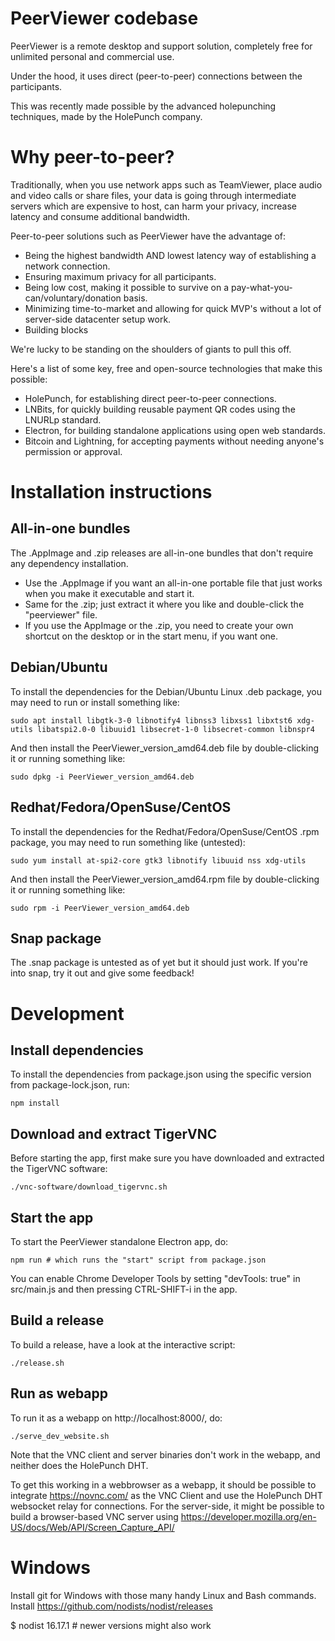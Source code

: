 # PeerViewer codebase

PeerViewer is a remote desktop and support solution, completely free for unlimited personal and commercial use.

Under the hood, it uses direct (peer-to-peer) connections between the participants.

This was recently made possible by the advanced holepunching techniques, made by the HolePunch company.

# Why peer-to-peer?

Traditionally, when you use network apps such as TeamViewer, place audio and video calls or share files, your data is going through intermediate servers which are expensive to host, can harm your privacy, increase latency and consume additional bandwidth.

Peer-to-peer solutions such as PeerViewer have the advantage of:

- Being the highest bandwidth AND lowest latency way of establishing a network connection.
- Ensuring maximum privacy for all participants.
- Being low cost, making it possible to survive on a pay-what-you-can/voluntary/donation basis.
- Minimizing time-to-market and allowing for quick MVP's without a lot of server-side datacenter setup work.
- Building blocks

We're lucky to be standing on the shoulders of giants to pull this off.

Here's a list of some key, free and open-source technologies that make this possible:

- HolePunch, for establishing direct peer-to-peer connections.
- LNBits, for quickly building reusable payment QR codes using the LNURLp standard.
- Electron, for building standalone applications using open web standards.
- Bitcoin and Lightning, for accepting payments without needing anyone's permission or approval.

# Installation instructions

## All-in-one bundles

The .AppImage and .zip releases are all-in-one bundles that don't require any dependency installation.

- Use the .AppImage if you want an all-in-one portable file that just works when you make it executable and start it.
- Same for the .zip; just extract it where you like and double-click the "peerviewer" file.
- If you use the AppImage or the .zip, you need to create your own shortcut on the desktop or in the start menu, if you want one.

## Debian/Ubuntu

To install the dependencies for the Debian/Ubuntu Linux .deb package, you may need to run or install something like:

`sudo apt install libgtk-3-0 libnotify4 libnss3 libxss1 libxtst6 xdg-utils libatspi2.0-0 libuuid1 libsecret-1-0 libsecret-common libnspr4`

And then install the PeerViewer_version_amd64.deb file by double-clicking it or running something like:

`sudo dpkg -i PeerViewer_version_amd64.deb`

## Redhat/Fedora/OpenSuse/CentOS

To install the dependencies for the Redhat/Fedora/OpenSuse/CentOS .rpm package, you may need to run something like (untested):

`sudo yum install at-spi2-core gtk3 libnotify libuuid nss xdg-utils`

And then install the PeerViewer_version_amd64.rpm file by double-clicking it or running something like:

`sudo rpm -i PeerViewer_version_amd64.deb`

## Snap package

The .snap package is untested as of yet but it should just work. If you're into snap, try it out and give some feedback!

# Development

## Install dependencies

To install the dependencies from package.json using the specific version from package-lock.json, run:

`npm install`

## Download and extract TigerVNC

Before starting the app, first make sure you have downloaded and extracted the TigerVNC software:

`./vnc-software/download_tigervnc.sh`

## Start the app

To start the PeerViewer standalone Electron app, do:

`npm run # which runs the "start" script from package.json`

You can enable Chrome Developer Tools by setting "devTools: true" in src/main.js and then pressing CTRL-SHIFT-i in the app.

## Build a release

To build a release, have a look at the interactive script:

`./release.sh`

## Run as webapp

To run it as a webapp on http://localhost:8000/, do:
 
`./serve_dev_website.sh`

Note that the VNC client and server binaries don't work in the webapp, and neither does the HolePunch DHT.

To get this working in a webbrowser as a webapp, it should be possible to integrate https://novnc.com/ as the VNC Client and use the HolePunch DHT websocket relay for connections.
For the server-side, it might be possible to build a browser-based VNC server using https://developer.mozilla.org/en-US/docs/Web/API/Screen_Capture_API/

# Windows

Install git for Windows with those many handy Linux and Bash commands.
Install https://github.com/nodists/nodist/releases

$ nodist 16.17.1 # newer versions might also work
